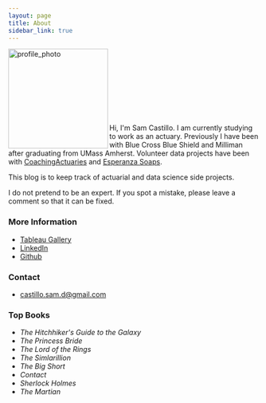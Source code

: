 ```yaml
---
layout: page
title: About
sidebar_link: true
---
```

<img src="sdcastillo.github.io/assets/css/website_photo.jpg" alt="profile_photo" align ="left" style="width: 200px; clear:both;"/>

<br/><br/>
<br/><br/>
<br/><br/>
<br/><br/>

Hi, I'm Sam Castillo.  I am currently studying to work as an actuary.  Previously I have been with Blue Cross Blue Shield and Milliman after graduating from UMass Amherst.  Volunteer data projects have been with [CoachingActuaries](coachingactuaries.com) and [Esperanza Soaps](http://www.esperanza-soaps.com/soapmade/).  

This blog is to keep track of actuarial and data science side projects.

I do not pretend to be an expert.  If you spot a mistake, please leave a comment so that it can be fixed.

### More Information

- [Tableau Gallery](public.tableau.com/profile/samuel.castillo#!/)
- [LinkedIn](https://www.linkedin.com/in/sdcastillo/)
- [Github](https://github.com/sdcastillo)

### Contact 
- [castillo.sam.d@gmail.com](mailto:castillo.sam.d@gmail.com)

### Top Books

 - *The Hitchhiker's Guide to the Galaxy* 
 - *The Princess Bride*
 - *The Lord of the Rings*
 - *The Simlarillion*
 - *The Big Short*
 - *Contact*
 - *Sherlock Holmes*
 - *The Martian*

